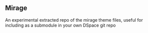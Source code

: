 Mirage
-----

An experimental extracted repo of the mirage theme files, useful for including as a submodule in your own DSpace git repo
